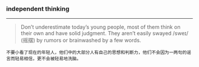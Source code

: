 ### independent thinking

<hr>

> Don’t underestimate today’s young people, most of them think on their own and have solid judgment. They aren’t easily swayed /sweɪ/ (摇摆) by rumors or brainwashed by a few words.
```
不要小看了现在的年轻人，他们中的大部分人有自己的思想和判断力，他们不会因为一两句的谣言而轻易相信，更不会被轻易地洗脑。
```

